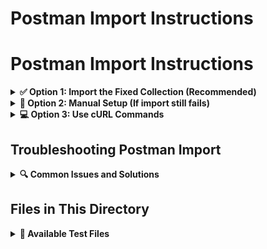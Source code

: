 # Postman Import Instructions

# Postman Import Instructions

<details>
<summary><strong>✅ Option 1: Import the Fixed Collection (Recommended)</strong></summary>

Use the file `postman_collection_v2.json` in this directory which follows the proper Postman Collection v2.1 format.

### Steps:
1. Open Postman
2. Click "Import" button (top left)
3. Select "File" tab
4. Choose `tests/postman_collection_v2.json`
5. Click "Import"
</details>

<details>
<summary><strong>🔧 Option 2: Manual Setup (If import still fails)</strong></summary>

### 1. Create New Collection
- Click "New" → "Collection"
- Name: "Ravi MCP Server Test Collection"

### 2. Add Variables
- Go to collection settings → Variables tab
- Add variable: `base_url` = `http://localhost:8080`
- Add variable: `production_url` = `https://ravi-mcp-server-256110662801.europe-west3.run.app`

### 3. Add Requests Manually
Copy-paste these requests one by one:

#### Request 1: Initialize Connection
```
POST {{base_url}}/mcp
Content-Type: application/json

{
  "jsonrpc": "2.0",
  "id": 1,
  "method": "initialize",
  "params": {
    "protocolVersion": "2024-11-05",
    "capabilities": {},
    "clientInfo": {
      "name": "postman-client",
      "version": "1.0.0"
    }
  }
}
```

#### Request 2: List Tools
```
POST {{base_url}}/mcp
Content-Type: application/json

{
  "jsonrpc": "2.0",
  "id": 2,
  "method": "tools/list"
}
```

#### Request 3: Health Check
```
POST {{base_url}}/mcp
Content-Type: application/json

{
  "jsonrpc": "2.0",
  "id": 3,
  "method": "tools/call",
  "params": {
    "name": "health_check"
  }
}
```

#### Request 4: Create Product
```
POST {{base_url}}/mcp
Content-Type: application/json

{
  "jsonrpc": "2.0",
  "id": 6,
  "method": "tools/call",
  "params": {
    "name": "create_product",
    "arguments": {
      "name": "MacBook Pro 16-inch",
      "category": "Electronics",
      "segment": "Laptops",
      "price": 2499
    }
  }
}
```

#### Request 5: List Products
```
POST {{base_url}}/mcp
Content-Type: application/json

{
  "jsonrpc": "2.0",
  "id": 5,
  "method": "tools/call",
  "params": {
    "name": "list_products"
  }
}
```
</details>

<details>
<summary><strong>💻 Option 3: Use cURL Commands</strong></summary>

If Postman import continues to fail, use the automated test script:

```bash
# Start server
export MICROSERVICE_URL="https://product-service-256110662801.europe-west3.run.app"
go run main.go

# Run tests from project root
cd ..
./tests/run_tests.sh
```
</details>

## Troubleshooting Postman Import

<details>
<summary><strong>🔍 Common Issues and Solutions</strong></summary>

If you're still having issues:

1. **Check Postman Version**: Make sure you're using a recent version of Postman
2. **Try Different Import Methods**: 
   - Import via "Link" instead of "File"
   - Copy-paste the JSON content directly
3. **Validate JSON**: Use a JSON validator to ensure the file is valid
4. **Manual Setup**: Create requests manually as shown in Option 2
</details>

## Files in This Directory

<details>
<summary><strong>📁 Available Test Files</strong></summary>

- `postman_collection_v2.json` - Proper Postman Collection v2.1 format
- `run_tests.sh` - Automated test runner
- `test_commands.sh` - Manual cURL commands
- `test_mcp_requests.json` - JSON test examples
- `validate_mcp.sh` - MCP protocol validation
</details>

